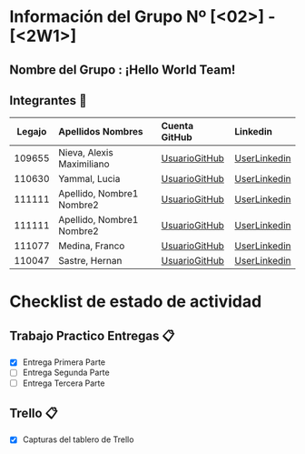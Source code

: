 # Información del Grupo Nº [<02>] - [<2W1>]

## Nombre del Grupo : ¡Hello World Team!


## Integrantes :busts_in_silhouette:

| Legajo| Apellidos Nombres  | Cuenta GitHub | Linkedin
| :------: | :-------- | :-------- | :-------- |
| 109655 | Nieva, Alexis Maximiliano |[UsuarioGitHub](https://github.com/109655-2W1-NievaAlexis)|[UserLinkedin](https://ar.linkedin.com/)|
| 110630 | Yammal, Lucia  |[UsuarioGitHub](https://github.com/luciayammal)|[UserLinkedin](https://ar.linkedin.com/)|
| 111111 | Apellido, Nombre1 Nombre2 |[UsuarioGitHub](https://github.com/xxxx)|[UserLinkedin](https://ar.linkedin.com/)|
| 111111 | Apellido, Nombre1 Nombre2 |[UsuarioGitHub](https://github.com/xxxx)|[UserLinkedin](https://ar.linkedin.com/)|
| 111077 | Medina, Franco  |[UsuarioGitHub](https://github.com/FranMedi25)|[UserLinkedin](https://ar.linkedin.com/)|
| 110047 | Sastre, Hernan |[UsuarioGitHub](https://github.com/hernansastre)|[UserLinkedin](https://ar.linkedin.com/)|


# Checklist de estado de actividad

## Trabajo Practico Entregas :clipboard:

- [x] Entrega Primera Parte
- [ ] Entrega Segunda Parte
- [ ] Entrega Tercera Parte

## Trello :clipboard:

- [X] Capturas del tablero de Trello


